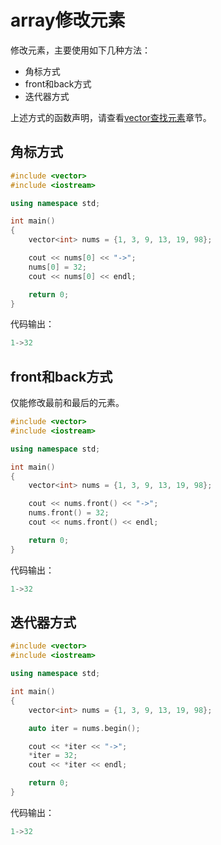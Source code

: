 # array修改元素

修改元素，主要使用如下几种方法：

* 角标方式
* front和back方式
* 迭代器方式
  
上述方式的函数声明，请查看[vector查找元素](./05_vector查找元素.md)章节。

## 角标方式

```c++
#include <vector>
#include <iostream>

using namespace std;

int main()
{
    vector<int> nums = {1, 3, 9, 13, 19, 98};

    cout << nums[0] << "->";
    nums[0] = 32;
    cout << nums[0] << endl;

    return 0;
}
```

代码输出：

```c++
1->32
```

## front和back方式

仅能修改最前和最后的元素。

```c++
#include <vector>
#include <iostream>

using namespace std;

int main()
{
    vector<int> nums = {1, 3, 9, 13, 19, 98};

    cout << nums.front() << "->";
    nums.front() = 32;
    cout << nums.front() << endl;

    return 0;
}
```

代码输出：

```c++
1->32
```

## 迭代器方式

```c++
#include <vector>
#include <iostream>

using namespace std;

int main()
{
    vector<int> nums = {1, 3, 9, 13, 19, 98};

    auto iter = nums.begin();

    cout << *iter << "->";
    *iter = 32;
    cout << *iter << endl; 

    return 0;
}
```

代码输出：

```c++
1->32
```
